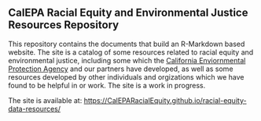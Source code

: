 ## CalEPA Racial Equity and Environmental Justice Resources Repository
This repository contains the documents that build an R-Markdown based website. The site is a catalog of some resources related to racial equity and environmental justice, including some which the [California Enviornmental Protection Agency](https://www.calepa.ca.gov/) and our partners have developed, as well as some resources developed by other individuals and orgizations which we have found to be helpful in or work. The site is a work in progress.

The site is available at: https://CalEPARacialEquity.github.io/racial-equity-data-resources/
